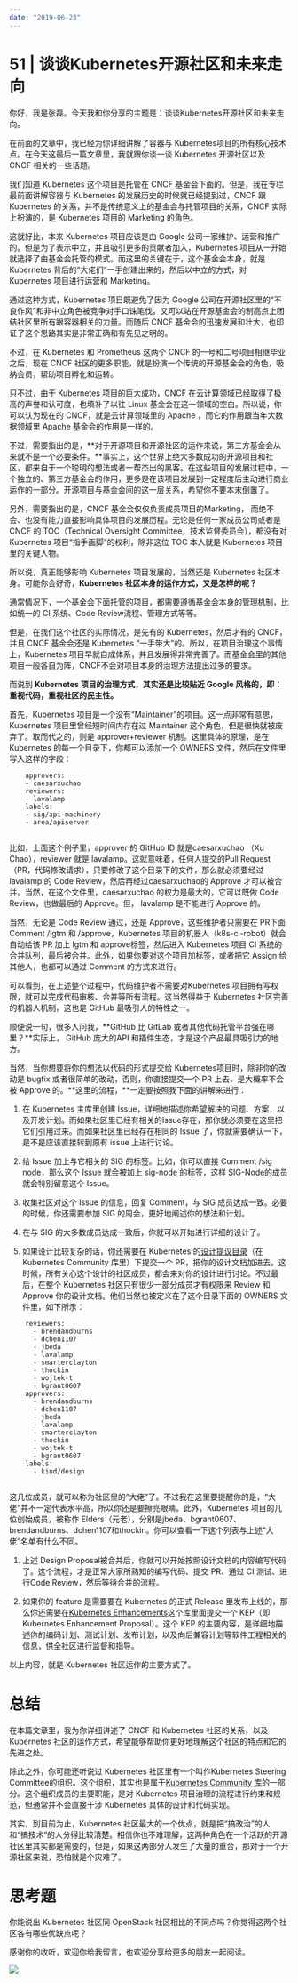```yaml
---
date: "2019-06-23"
---  
```

      
# 51 | 谈谈Kubernetes开源社区和未来走向
你好，我是张磊。今天我和你分享的主题是：谈谈Kubernetes开源社区和未来走向。

在前面的文章中，我已经为你详细讲解了容器与 Kubernetes项目的所有核心技术点。在今天这最后一篇文章里，我就跟你谈一谈 Kubernetes 开源社区以及 CNCF 相关的一些话题。

我们知道 Kubernetes 这个项目是托管在 CNCF 基金会下面的。但是，我在专栏最前面讲解容器与 Kubernetes 的发展历史的时候就已经提到过，CNCF 跟 Kubernetes 的关系，并不是传统意义上的基金会与托管项目的关系，CNCF 实际上扮演的，是 Kubernetes 项目的 Marketing 的角色。

这就好比，本来 Kubernetes 项目应该是由 Google 公司一家维护、运营和推广的。但是为了表示中立，并且吸引更多的贡献者加入，Kubernetes 项目从一开始就选择了由基金会托管的模式。而这里的关键在于，这个基金会本身，就是 Kubernetes 背后的“大佬们”一手创建出来的，然后以中立的方式，对 Kubernetes 项目进行运营和 Marketing。

通过这种方式，Kubernetes 项目既避免了因为 Google 公司在开源社区里的“不良作风”和非中立角色被竞争对手口诛笔伐，又可以站在开源基金会的制高点上团结社区里所有跟容器相关的力量。而随后 CNCF 基金会的迅速发展和壮大，也印证了这个思路其实是非常正确和有先见之明的。

<!-- [[[read_end]]] -->

不过，在 Kubernetes 和 Prometheus 这两个 CNCF 的一号和二号项目相继毕业之后，现在 CNCF 社区的更多职能，就是扮演一个传统的开源基金会的角色，吸纳会员，帮助项目孵化和运转。

只不过，由于 Kubernetes 项目的巨大成功，CNCF 在云计算领域已经取得了极高的声誉和认可度，也填补了以往 Linux 基金会在这一领域的空白。所以说，你可以认为现在的 CNCF，就是云计算领域里的 Apache ，而它的作用跟当年大数据领域里 Apache 基金会的作用是一样的。

不过，需要指出的是，**对于开源项目和开源社区的运作来说，第三方基金会从来就不是一个必要条件。**事实上，这个世界上绝大多数成功的开源项目和社区，都来自于一个聪明的想法或者一帮杰出的黑客。在这些项目的发展过程中，一个独立的、第三方基金会的作用，更多是在该项目发展到一定程度后主动进行商业运作的一部分。开源项目与基金会间的这一层关系，希望你不要本末倒置了。

另外，需要指出的是，CNCF 基金会仅仅负责成员项目的Marketing， 而绝不会、也没有能力直接影响具体项目的发展历程。无论是任何一家成员公司或者是 CNCF 的 TOC（Technical Oversight Committee，技术监督委员会），都没有对 Kubernetes 项目“指手画脚”的权利，除非这位 TOC 本人就是 Kubernetes 项目里的关键人物。

所以说，真正能够影响 Kubernetes 项目发展的，当然还是 Kubernetes 社区本身。可能你会好奇，**Kubernetes 社区本身的运作方式，又是怎样的呢？**

通常情况下，一个基金会下面托管的项目，都需要遵循基金会本身的管理机制，比如统一的 CI 系统、Code Review流程、管理方式等等。

但是，在我们这个社区的实际情况，是先有的 Kubernetes，然后才有的 CNCF，并且 CNCF 基金会还是 Kubernetes “一手带大”的。所以，在项目治理这个事情上，Kubernetes 项目早就自成体系，并且发展得非常完善了。而基金会里的其他项目一般各自为阵，CNCF不会对项目本身的治理方法提出过多的要求。

而说到 **Kubernetes 项目的治理方式，其实还是比较贴近 Google 风格的，即：重视代码，重视社区的民主性。**

首先，Kubernetes 项目是一个没有“Maintainer”的项目。这一点非常有意思，Kubernetes 项目里曾经短时间内存在过 Maintainer 这个角色，但是很快就被废弃了。取而代之的，则是 approver+reviewer 机制。这里具体的原理，是在 Kubernetes 的每一个目录下，你都可以添加一个 OWNERS 文件，然后在文件里写入这样的字段：

```
    approvers:
    - caesarxuchao
    reviewers:
    - lavalamp
    labels:
    - sig/api-machinery
    - area/apiserver
    

```

比如，上面这个例子里，approver 的 GitHub ID 就是caesarxuchao （Xu Chao），reviewer 就是 lavalamp。这就意味着，任何人提交的Pull Request（PR，代码修改请求），只要修改了这个目录下的文件，那么就必须要经过 lavalamp 的 Code Review，然后再经过caesarxuchao的 Approve 才可以被合并。当然，在这个文件里，caesarxuchao 的权力是最大的，它可以既做 Code Review，也做最后的 Approve。但， lavalamp 是不能进行 Approve 的。

当然，无论是 Code Review 通过，还是 Approve，这些维护者只需要在 PR下面Comment /lgtm 和 /approve，Kubernetes 项目的机器人（k8s-ci-robot）就会自动给该 PR 加上 lgtm 和 approve标签，然后进入 Kubernetes 项目 CI 系统的合并队列，最后被合并。此外，如果你要对这个项目加标签，或者把它 Assign 给其他人，也都可以通过 Comment 的方式来进行。

可以看到，在上述整个过程中，代码维护者不需要对Kubernetes 项目拥有写权限，就可以完成代码审核、合并等所有流程。这当然得益于 Kubernetes 社区完善的机器人机制，这也是 GitHub 最吸引人的特性之一。

顺便说一句，很多人问我，**GitHub 比 GitLab 或者其他代码托管平台强在哪里？**实际上， GitHub 庞大的API 和插件生态，才是这个产品最具吸引力的地方。

当然，当你想要将你的想法以代码的形式提交给 Kubernetes项目时，除非你的改动是 bugfix 或者很简单的改动，否则，你直接提交一个 PR 上去，是大概率不会被 Approve 的。**这里的流程，**一定要按照我下面的讲解来进行：

1.  在 Kubernetes 主库里创建 Issue，详细地描述你希望解决的问题、方案，以及开发计划。而如果社区里已经有相关的Issue存在，那你就必须要在这里把它们引用过来。而如果社区里已经存在相同的 Issue 了，你就需要确认一下，是不是应该直接转到原有 issue 上进行讨论。

2.  给 Issue 加上与它相关的 SIG 的标签。比如，你可以直接 Comment /sig node，那么这个 Issue 就会被加上 sig-node 的标签，这样 SIG-Node的成员就会特别留意这个 Issue。

3.  收集社区对这个 Issue 的信息，回复 Comment，与 SIG 成员达成一致。必要的时候，你还需要参加 SIG 的周会，更好地阐述你的想法和计划。

4.  在与 SIG 的大多数成员达成一致后，你就可以开始进行详细的设计了。

  5.  如果设计比较复杂的话，你还需要在 Kubernetes 的[设计提议目录](https://github.com/kubernetes/community/tree/master/contributors/design-proposals)（在Kubernetes Community 库里）下提交一个 PR，把你的设计文档加进去。这时候，所有关心这个设计的社区成员，都会来对你的设计进行讨论。不过最后，在整个 Kubernetes 社区只有很少一部分成员才有权限来 Review 和 Approve 你的设计文档。他们当然也被定义在了这个目录下面的 OWNERS 文件里，如下所示：

```
    reviewers:
      - brendandburns
      - dchen1107
      - jbeda
      - lavalamp
      - smarterclayton
      - thockin
      - wojtek-t
      - bgrant0607
    approvers:
      - brendandburns
      - dchen1107
      - jbeda
      - lavalamp
      - smarterclayton
      - thockin
      - wojtek-t
      - bgrant0607
    labels:
      - kind/design
    

```

这几位成员，就可以称为社区里的“大佬”了。不过我在这里要提醒你的是，“大佬”并不一定代表水平高，所以你还是要擦亮眼睛。此外，Kubernetes 项目的几位创始成员，被称作 Elders（元老），分别是jbeda、bgrant0607、brendandburns、dchen1107和thockin。你可以查看一下这个列表与上述“大佬”名单有什么不同。

1.  上述 Design Proposal被合并后，你就可以开始按照设计文档的内容编写代码了。这个流程，才是正常大家所熟知的编写代码、提交 PR、通过 CI 测试、进行Code Review，然后等待合并的流程。

2.  如果你的 feature 是需要要在 Kubernetes 的正式 Release 里发布上线的，那么你还需要在[Kubernetes Enhancements](https://github.com/kubernetes/enhancements/blob/master/keps)这个库里面提交一个 KEP（即Kubernetes Enhancement Proposal）。这个 KEP 的主要内容，是详细地描述你的编码计划、测试计划、发布计划，以及向后兼容计划等软件工程相关的信息，供全社区进行监督和指导。

以上内容，就是 Kubernetes 社区运作的主要方式了。

# 总结

在本篇文章里，我为你详细讲述了 CNCF 和 Kubernetes 社区的关系，以及 Kubernetes 社区的运作方式，希望能够帮助你更好地理解这个社区的特点和它的先进之处。

除此之外，你可能还听说过 Kubernetes 社区里有一个叫作Kubernetes Steering Committee的组织。这个组织，其实也是属于[Kubernetes Community 库](https://github.com/kubernetes/community)的一部分。这个组织成员的主要职能，是对 Kubernetes 项目治理的流程进行约束和规范，但通常并不会直接干涉 Kubernetes 具体的设计和代码实现。

其实，到目前为止，Kubernetes 社区最大的一个优点，就是把“搞政治”的人和“搞技术”的人分得比较清楚。相信你也不难理解，这两种角色在一个活跃的开源社区里其实都是需要的，但是，如果这两部分人发生了大量的重合，那对于一个开源社区来说，恐怕就是个灾难了。

# 思考题

你能说出 Kubernetes 社区同 OpenStack 社区相比的不同点吗？你觉得这两个社区各有哪些优缺点呢？

感谢你的收听，欢迎你给我留言，也欢迎分享给更多的朋友一起阅读。

![](./httpsstatic001geekbangorgresourceimage962596ef8576a26f5e6266c422c0d6519725.jpg)
